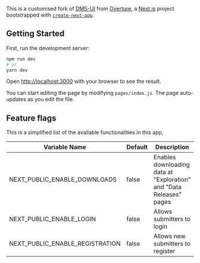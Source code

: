 This is a customised fork of [DMS-UI](https://github.com/overture-stack/dms-ui) from [Overture](https://www.overture.bio/), a [Next.js](https://nextjs.org/) project bootstrapped with [`create-next-app`](https://github.com/vercel/next.js/tree/canary/packages/create-next-app).

## Getting Started

First, run the development server:

```bash
npm run dev
# or
yarn dev
```

Open [http://localhost:3000](http://localhost:3000) with your browser to see the result.

You can start editing the page by modifying `pages/index.js`. The page auto-updates as you edit the file.

## Feature flags

This is a simplified list of the available functionalities in this app,

| Variable Name                   | Default | Description                                                         |
| ------------------------------- | ------- | ------------------------------------------------------------------- |
| NEXT_PUBLIC_ENABLE_DOWNLOADS    | false   | Enables downloading data at "Exploration" and "Data Releases" pages |
| NEXT_PUBLIC_ENABLE_LOGIN        | false   | Allows submitters to login                                          |
| NEXT_PUBLIC_ENABLE_REGISTRATION | false   | Allows new submitters to register                                   |

